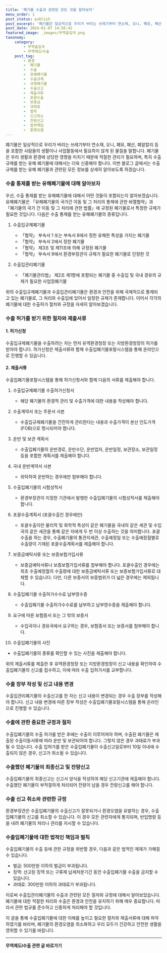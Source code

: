 ```yaml
---
title: '폐기물 수출과 관련된 모든 것을 알아보자'
menu_order: 1
post_status: publish
post_excerpt: '폐기물은 일상적으로 우리가 버리는 쓰레기부터 연소재, 오니, 폐유, 폐산, 폐알칼리 등을 포함한 사람들의 생활이나 사업활동에서 필요하지 않게 된 물질을 말합니다. 폐기물은 우리 생활과 환경에 상당한 영향을 미치기 때문에 적절한 관리가 필요하며, 특히 수출 규제를 받는 유해 폐기물에 대해서는 더욱 신중해야 합니다. 이번 블로그 글에서는 수출 규제를 받는 유해 폐기물과 관련된 모든 정보를 상세히 알아보도록 하겠습니다.'
post_date: 2024-01-07 14:56:42
featured_image: _images/무역출입국.png
taxonomy:
    category:
        - 무역출입국
        - 무역제도Ⅰ수출
    post_tag:
        - 환경
        -  폐기물
        -  수출
        -  유해폐기물
        -  수출규제
        -  규제폐기물
        -  수출신고
        -  제출서류
        -  포괄수출
        -  보증금
        -  과태료
        -  벌칙
        -  신고취소
        -  잔량신고
        -  법적책임
        -  환경오염
---
```



폐기물은 일상적으로 우리가 버리는 쓰레기부터 연소재, 오니, 폐유, 폐산, 폐알칼리 등을 포함한 사람들의 생활이나 사업활동에서 필요하지 않게 된 물질을 말합니다. 폐기물은 우리 생활과 환경에 상당한 영향을 미치기 때문에 적절한 관리가 필요하며, 특히 수출 규제를 받는 유해 폐기물에 대해서는 더욱 신중해야 합니다. 이번 블로그 글에서는 수출 규제를 받는 유해 폐기물과 관련된 모든 정보를 상세히 알아보도록 하겠습니다.

### 수출 통제를 받는 유해폐기물에 대해 알아보자

우선, 수출 통제를 받는 유해폐기물에 대해서 어떤 것들이 포함되는지 알아보겠습니다. 유해폐기물은 「유해폐기물의 국가간 이동 및 그 처리의 통제에 관한 바젤협약」과 「폐기물의 국가 간 이동 및 그 처리에 관한 법률」에 규정된 폐기물로서 특정한 규제가 필요한 것입니다. 다음은 수출 통제를 받는 유해폐기물의 종류입니다. 

1. 수출입규제폐기물
   - 「협약」 부속서 1 또는 부속서 8에서 정한 유해한 특성을 가지는 폐기물
   - 「협약」 부속서 2에서 정한 폐기물
   - 「협약」 제3조 및 제11조에 의해 규정된 폐기물
   - 「협약」 부속서 9에서 환경부장관이 규제가 필요한 폐기물로 인정한 것
   
2. 수출입관리폐기물
   - 「폐기물관리법」 제2조 제1항에 포함되는 폐기물 중 수출입 및 국내 경유의 규제가 필요한 사업장폐기물 
   
위의 수출입규제폐기물과 수출입관리폐기물은 환경과 안전을 위해 국제적으로 통제되고 있는 폐기물로, 그 처리와 수출입에 있어서 일정한 규제가 존재합니다. 이어서 각각의 폐기물에 대한 수출허가 절차와 규정을 자세히 알아보겠습니다.

### 수출 허가를 받기 위한 절차와 제출서류

#### 1. 허가신청
수출입규제폐기물을 수출하려는 자는 먼저 유역환경청장 또는 지방환경청장의 허가를 받아야 합니다. 허가신청은 제출서류와 함께 수출입폐기물포탈시스템을 통해 온라인으로 진행할 수 있습니다.

#### 2. 제출서류
수출입폐기물포탈시스템을 통해 허가신청서와 함께 다음의 서류를 제출해야 합니다.

1. 수출입규제폐기물 수출허가신청서
   - 해당 폐기물의 환경적 관리 및 수출가격에 대한 내용을 작성해야 합니다.

2. 수출계약서 또는 주문서 사본
   - 수출입규제폐기물을 건전하게 관리한다는 내용과 수출가격이 본선 인도가격(FOB)으로 명시되어야 합니다.

3. 운반 및 보관 계획서
   - 수출입폐기물의 운반경로, 운반수단, 운반업자, 운반일정, 보관장소, 보관일정 등을 포함한 계획서를 제출해야 합니다.

4. 국내 운반계약서 사본
   - 위탁하여 운반하는 경우에만 첨부해야 합니다.

5. 수출입폐기물의 시험성적서
   - 환경부장관이 지정한 기관에서 발행한 수출입폐기물의 시험성적서를 제출해야 합니다.

6. 포괄수출계획서 (포괄수출인 경우에만)
   - 포괄수출이란 물리적 및 화학적 특성이 같은 폐기물을 국내의 같은 세관 및 수입국의 같은 세관을 통해 같은 자에게 두 번 이상 수출하는 것을 의미합니다. 포괄수출을 하는 경우, 수출폐기물의 통관지세관, 수출예정일 또는 수출예정월별로 수출량이 기재된 포괄수출계획서를 제출해야 합니다.

7. 보증금예탁서류 또는 보증보험가입서류
   - 보증금예탁서류나 보증보험가입서류를 첨부해야 합니다. 포괄수출인 경우에는 최초 수출예정월의 수출량에 대한 보증금예탁서류 또는 보증보험가입서류로 대체할 수 있습니다. 다만, 다른 보증서의 보증범위가 더 넓은 경우에는 제외됩니다.

8. 수출입폐기물 수출허가수수료 납부영수증
   - 수출입폐기물 수출허가수수료를 납부하고 납부영수증을 제출해야 합니다.

9. 요구에 따른 보험증서 또는 그 밖의 보증서
   - 수입국이나 경유국에서 요구하는 경우, 보험증서 또는 보증서를 첨부해야 합니다.

10. 수출입폐기물의 사진
   - 수출입폐기물의 종류를 확인할 수 있는 사진을 제출해야 합니다.

위의 제출서류를 제출한 후 유역환경청장 또는 지방환경청장이 신고 내용을 확인하여 수출입폐기물의 신고를 접수하고, 이에 따라 수출 입허가서를 교부합니다.

### 수출 장부 작성 및 신고 내용 변경

수출입관리폐기물의 수출신고를 한 자는 신고 내용이 변경되는 경우 수출 장부를 작성해야 합니다. 신고 내용 변경에 따른 장부 작성은 수출입폐기물포탈시스템을 통해 온라인으로 진행할 수 있습니다.

### 수출에 관한 중요한 규정과 절차

수출입폐기물의 수출 허가를 받은 후에는 수출이 이루어져야 하며, 수출된 폐기물은 제출된 수출이동서류에 따라 운반 및 보관되어야 합니다. 그렇지 않은 경우 과태료가 부과될 수 있습니다. 수출 입허가를 받은 수출입폐기물이 수출신고일로부터 10일 이내에 수출되지 않은 경우, 신고가 취소될 수 있습니다.

### 수출했던 폐기물의 최종신고 및 잔량신고

수출입폐기물의 최종신고는 신고서 양식을 작성하여 해당 신고기관에 제출해야 합니다. 수출했던 폐기물이 부적절하게 처리되어 잔량이 남을 경우 잔량신고를 해야 합니다.

### 수출 신고 취소와 관련한 규정

환경부장관은 수출입폐기물의 수출신고가 잘못되거나 환경오염을 유발하는 경우, 수출입폐기물의 신고를 취소할 수 있습니다. 이 경우 모든 관련자에게 통지되며, 반입명령 등을 내려 폐기물의 처리나 관리를 지시할 수 있습니다.

### 수출입폐기물에 대한 법적인 책임과 벌칙

수출입폐기물의 수출 등에 관한 규정을 위반할 경우, 다음과 같은 법적인 제재가 가해질 수 있습니다.

- 벌금: 500만원 이하의 벌금이 부과됩니다.
- 징역: 선고된 징역 또는 구류제 납세처분기간 동안 수출입폐기물 수출을 금지할 수 있습니다.
- 과태료: 300만원 이하의 과태료가 부과됩니다.

이로써 수출입관리폐기물의 수출과 관련된 모든 절차와 규정에 대해서 알아보았습니다. 폐기물에 대한 적절한 처리와 수출은 환경과 안전을 유지하기 위해 매우 중요합니다. 따라서 관련 법규를 준수하고 신중하게 처리해야 할 것입니다.

이 글을 통해 수출입폐기물에 대한 이해를 높이고 필요한 절차와 제출서류에 대해 파악하였기를 바라며, 폐기물의 환경오염을 최소화하고 우리 모두가 건강하고 안전한 생활을 영위할 수 있기를 바랍니다.
<!-- wp:separator -->
<hr class="wp-block-separator has-alpha-channel-opacity"/>
<!-- /wp:separator -->

<!-- wp:group {"backgroundColor":"base","layout":{"type":"constrained"}} -->
<div class="wp-block-group has-base-background-color has-background"><!-- wp:paragraph {"align":"center","fontSize":"medium"} -->
<p class="has-text-align-center has-large-font-size"><strong>무역제도Ⅰ수출 관련 글 바로가기</strong></p>
<!-- /wp:paragraph -->


<!-- wp:latest-posts
{"categories":[{"id":14332,"count":19,"description":"","link":"https://uknowlaw.com/category/%eb%ac%b4%ec%97%ad%ec%a0%9c%eb%8f%84%e2%85%b0%ec%88%98%ec%b6%9c/","name":"무역제도Ⅰ수출","slug":"무역제도Ⅰ수출","taxonomy":"category","parent":0,"meta":[],"_links":{"self":[{"href":"https://uknowlaw.com/wp-json/wp/v2/categories/14332"}],"collection":[{"href":"https://uknowlaw.com/wp-json/wp/v2/categories"}],"about":[{"href":"https://uknowlaw.com/wp-json/wp/v2/taxonomies/category"}],"wp:post_type":[{"href":"https://uknowlaw.com/wp-json/wp/v2/posts?categories=14332"}],"curies":[{"name":"wp","href":"https://api.w.org/{rel}","templated":true}]}}],"postsToShow":100,"excerptLength":28,"postLayout":"grid","columns":2,"featuredImageAlign":"left","featuredImageSizeSlug":"large","fontSize":"small"} /--></div>
<!-- /wp:group -->